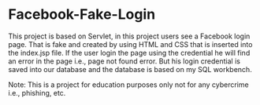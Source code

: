 # Facebook-Fake-Login
This project is based on Servlet, in this project users see a Facebook login page.
That is fake and created by using HTML and CSS that is inserted into the index.jsp file.
If the user login the page using the credential he will find an error in the page i.e., page not found error.
But his login credential is saved into our database and the database is based on my SQL workbench.

Note: This is a project for education purposes only not for any cybercrime i.e., phishing, etc.
